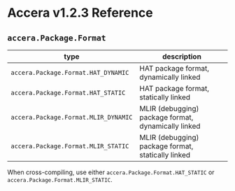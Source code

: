 [//]: # (Project: Accera)
[//]: # (Version: v1.2.3)

# Accera v1.2.3 Reference
## `accera.Package.Format`

type | description
--- | ---
`accera.Package.Format.HAT_DYNAMIC` | HAT package format, dynamically linked
`accera.Package.Format.HAT_STATIC` | HAT package format, statically linked
`accera.Package.Format.MLIR_DYNAMIC` | MLIR (debugging) package format, dynamically linked
`accera.Package.Format.MLIR_STATIC` | MLIR (debugging) package format, statically linked

When cross-compiling, use either `accera.Package.Format.HAT_STATIC` or `accera.Package.Format.MLIR_STATIC`.

<div style="page-break-after: always;"></div>
